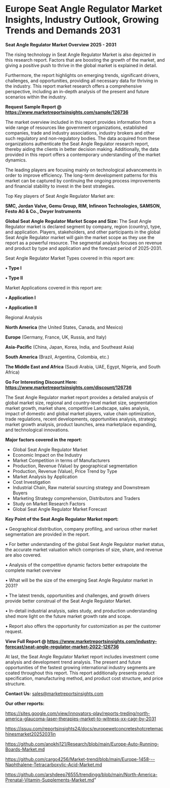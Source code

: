 # Europe Seat Angle Regulator Market Insights, Industry Outlook, Growing Trends and Demands 2031

<Strong> Seat Angle Regulator Market Overview 2025 - 2031</strong>

The rising technology in Seat Angle Regulator Market is also depicted in this research report. Factors that are boosting the growth of the market, and giving a positive push to thrive in the global market is explained in detail.

Furthermore, the report highlights on emerging trends, significant drivers, challenges, and opportunities, providing all necessary data for thriving in the industry. This report market research offers a comprehensive perspective, including an in-depth analysis of the present and future scenarios within the industry.

<strong>Request Sample Report @ <a href=https://www.marketreportsinsights.com/sample/126736>https://www.marketreportsinsights.com/sample/126736</a></strong>

The market overview included in this report provides information from a wide range of resources like government organizations, established companies, trade and industry associations, industry brokers and other such regulatory and non-regulatory bodies. The data acquired from these organizations authenticate the Seat Angle Regulator research report, thereby aiding the clients in better decision making. Additionally, the data provided in this report offers a contemporary understanding of the market dynamics.

The leading players are focusing mainly on technological advancements in order to improve efficiency. The long-term development patterns for this market can be captured by continuing the ongoing process improvements and financial stability to invest in the best strategies.

Top Key players of Seat Angle Regulator Market are:

<strong>SMC, Jordan Valve, Gemu Group, RIM, Infineon Technologies, SAMSON, Festo AG & Co., Dwyer Instruments</strong>

<strong><b>Global Seat Angle Regulator Market Scope and Size:</b></strong>
The Seat Angle Regulator market is declared segment by company, region (country), type, and application. Players, stakeholders, and other participants in the global Seat Angle Regulator market will gain the market scope as they use the report as a powerful resource. The segmental analysis focuses on revenue and product by type and application and the forecast period of 2025-2031.

Seat Angle Regulator Market Types covered in this report are:

<strong>• Type I

• Type II</strong>

Market Applications covered in this report are:

<strong>• Application I

• Application II</strong> 

Regional Analysis

<strong>North America</strong> (the United States, Canada, and Mexico)

<strong>Europe</strong> (Germany, France, UK, Russia, and Italy)

<strong>Asia-Pacific</strong> (China, Japan, Korea, India, and Southeast Asia)

<strong>South America</strong> (Brazil, Argentina, Colombia, etc.)

<strong>The Middle East and Africa</strong> (Saudi Arabia, UAE, Egypt, Nigeria, and South Africa)

<strong>Go For Interesting Discount Here: <a href=https://www.marketreportsinsights.com/discount/126736>https://www.marketreportsinsights.com/discount/126736</a></strong>

The Seat Angle Regulator market report provides a detailed analysis of global market size, regional and country-level market size, segmentation market growth, market share, competitive Landscape, sales analysis, impact of domestic and global market players, value chain optimization, trade regulations, recent developments, opportunities analysis, strategic market growth analysis, product launches, area marketplace expanding, and technological innovations.

<strong><b>Major factors covered in the report:</b></strong>
<ul>
  <li>Global Seat Angle Regulator Market </li>
  <li>Economic Impact on the Industry</li>
  <li>Market Competition in terms of Manufacturers</li>
  <li>Production, Revenue (Value) by geographical segmentation</li>
  <li>Production, Revenue (Value), Price Trend by Type</li>
  <li>Market Analysis by Application</li>
  <li>Cost Investigation</li>
  <li>Industrial Chain, Raw material sourcing strategy and Downstream Buyers</li>
  <li>Marketing Strategy comprehension, Distributors and Traders</li>
  <li>Study on Market Research Factors</li>
  <li>Global Seat Angle Regulator Market Forecast</li>
</ul>

<strong><b>Key Point of the Seat Angle Regulator Market report:</b></strong>

• Geographical distribution, company profiling, and various other market segmentation are provided in the report.

• For better understanding of the global Seat Angle Regulator market status, the accurate market valuation which comprises of size, share, and revenue are also covered.

• Analysis of the competitive dynamic factors better extrapolate the complete market overview

• What will be the size of the emerging Seat Angle Regulator market in 2031?

• The latest trends, opportunities and challenges, and growth drivers provide better construal of the Seat Angle Regulator Market.

• In-detail industrial analysis, sales study, and production understanding shed more light on the future market growth rate and scope.

• Report also offers the opportunity for customization as per the customer request.

<strong><b>View Full Report @ <a href=https://www.marketreportsinsights.com/industry-forecast/seat-angle-regulator-market-2022-126736>https://www.marketreportsinsights.com/industry-forecast/seat-angle-regulator-market-2022-126736</a></b></strong>


At last, the Seat Angle Regulator Market report includes investment come analysis and development trend analysis. The present and future opportunities of the fastest growing international industry segments are coated throughout this report. This report additionally presents product specification, manufacturing method, and product cost structure, and price structure.

<strong>Contact Us:</strong>
sales@marketreportsinsights.com

<strong>Our other reports:</strong>

<a href=https://sites.google.com/view/innovators-play/reports-treding/north-america-glaucoma-laser-therapies-market-to-witness-xx-cagr-by-2031>https://sites.google.com/view/innovators-play/reports-treding/north-america-glaucoma-laser-therapies-market-to-witness-xx-cagr-by-2031</a>

<a href=https://issuu.com/reportsinsights24/docs/europewetconcreteshotcretemachinesmarket20252031in>https://issuu.com/reportsinsights24/docs/europewetconcreteshotcretemachinesmarket20252031in</a>

<a href=https://github.com/anokhi121/Research/blob/main/Europe-Auto-Running-Boards-Market.md>https://github.com/anokhi121/Research/blob/main/Europe-Auto-Running-Boards-Market.md</a>

<a href=https://github.com/cargo4256/Market-trend/blob/main/Europe-1458---Naphthalene-Tetracarboxylic-Acid-Market.md>https://github.com/cargo4256/Market-trend/blob/main/Europe-1458---Naphthalene-Tetracarboxylic-Acid-Market.md</a>

<a href=https://github.com/arshdeep76555/trendingg/blob/main/North-America-Prenatal-Vitamin-Supplements-Market.md>https://github.com/arshdeep76555/trendingg/blob/main/North-America-Prenatal-Vitamin-Supplements-Market.md</a>"

